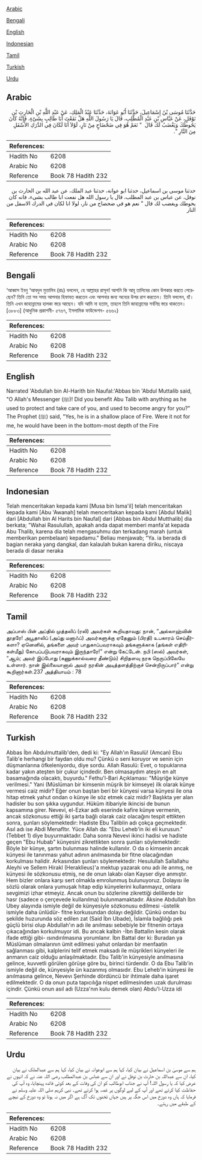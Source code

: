 [Arabic](#arabic)

[Bengali](#bengali)

[English](#english)

[Indonesian](#indonesian)

[Tamil](#tamil)

[Turkish](#turkish)

[Urdu](#urdu)

## Arabic


<div dir="rtl" lang="ar" style={{fontSize:'larger',backgroundColor:'#f8f9fa',padding:20}}>
حَدَّثَنَا مُوسَى بْنُ إِسْمَاعِيلَ، حَدَّثَنَا أَبُو عَوَانَةَ، حَدَّثَنَا عَبْدُ الْمَلِكِ، عَنْ عَبْدِ اللَّهِ بْنِ الْحَارِثِ بْنِ نَوْفَلٍ، عَنْ عَبَّاسِ بْنِ عَبْدِ الْمُطَّلِبِ، قَالَ يَا رَسُولَ اللَّهِ هَلْ نَفَعْتَ أَبَا طَالِبٍ بِشَىْءٍ، فَإِنَّهُ كَانَ يَحُوطُكَ وَيَغْضَبُ لَكَ قَالَ ‏ "‏ نَعَمْ هُوَ فِي ضَحْضَاحٍ مِنْ نَارٍ، لَوْلاَ أَنَا لَكَانَ فِي الدَّرَكِ الأَسْفَلِ مِنَ النَّارِ ‏"‏‏.‏
</div>
<div style={{backgroundColor:'#f8f9fa',padding:20, marginBottom: 10}}><table> <thead> <tr> <th>References:</th> <th></th> </tr> </thead> <tbody><tr><td>Hadith No</td><td>6208</td></tr><tr><td>Arabic No</td><td>6208</td></tr><tr><td>Reference</td><td>Book 78 Hadith 232</td></tr></tbody></table></div>


<div dir="rtl" lang="ar" style={{fontSize:'larger',backgroundColor:'#f8f9fa',padding:20}}>
حدثنا موسى بن اسماعيل، حدثنا ابو عوانة، حدثنا عبد الملك، عن عبد الله بن الحارث بن نوفل، عن عباس بن عبد المطلب، قال يا رسول الله هل نفعت ابا طالب بشىء، فانه كان يحوطك ويغضب لك قال " نعم هو في ضحضاح من نار، لولا انا لكان في الدرك الاسفل من النار
</div>
<div style={{backgroundColor:'#f8f9fa',padding:20, marginBottom: 10}}><table> <thead> <tr> <th>References:</th> <th></th> </tr> </thead> <tbody><tr><td>Hadith No</td><td>6208</td></tr><tr><td>Arabic No</td><td>6208</td></tr><tr><td>Reference</td><td>Book 78 Hadith 232</td></tr></tbody></table></div>

## Bengali


<div dir="ltr" lang="bn" style={{fontSize:'larger',backgroundColor:'#f8f9fa',padding:20}}>
‘আব্বাস ইবনু ‘আবদুল মুত্তালিব (রাঃ) বললেন, হে আল্লাহর রাসূল! আপনি কি আবূ তালিবের কোন উপকার করতে পেরেছেন? তিনি তো সব সময় আপনার হিফাযত করতেন এবং আপনার জন্য অন্যের উপর রাগ করতেন। তিনি বললেন, হাঁ। তিনি এখন জাহান্নামের হালকা স্তরে আছেন। যদি আমি না হতাম, তাহলে তিনি জাহান্নামের সর্বনিম্ন স্তরে থাকতেন। [৩৮৮৩] (আধুনিক প্রকাশনী- ৫৭৬৭, ইসলামিক ফাউন্ডেশন- ৫৬৬২)
</div>
<div style={{backgroundColor:'#f8f9fa',padding:20, marginBottom: 10}}><table> <thead> <tr> <th>References:</th> <th></th> </tr> </thead> <tbody><tr><td>Hadith No</td><td>6208</td></tr><tr><td>Arabic No</td><td>6208</td></tr><tr><td>Reference</td><td>Book 78 Hadith 232</td></tr></tbody></table></div>

## English


<div dir="ltr" lang="en" style={{fontSize:'larger',backgroundColor:'#f8f9fa',padding:20}}>
Narrated 'Abdullah bin Al-Harith bin Naufal:'Abbas bin 'Abdul Muttalib said, "O Allah's Messenger (ﷺ)! Did you benefit Abu Talib with anything as he used to protect and take care of you, and used to become angry for you?" The Prophet (ﷺ) said, "Yes, he is in a shallow place of Fire. Were it not for me, he would have been in the bottom-most depth of the Fire
</div>
<div style={{backgroundColor:'#f8f9fa',padding:20, marginBottom: 10}}><table> <thead> <tr> <th>References:</th> <th></th> </tr> </thead> <tbody><tr><td>Hadith No</td><td>6208</td></tr><tr><td>Arabic No</td><td>6208</td></tr><tr><td>Reference</td><td>Book 78 Hadith 232</td></tr></tbody></table></div>

## Indonesian


<div dir="ltr" lang="id" style={{fontSize:'larger',backgroundColor:'#f8f9fa',padding:20}}>
Telah menceritakan kepada kami [Musa bin Isma'il] telah menceritakan kepada kami [Abu 'Awanah] telah menceritakan kepada kami [Abdul Malik] dari [Abdullah bin Al Harits bin Naufal] dari [Abbas bin Abdul Mutthalib] dia berkata; "Wahai Rasulullah, apakah anda dapat memberi manfa'at kepada Abu Thalib, karena dia telah mengasuhmu dan terkadang marah (untuk memberikan pembelaan) kepadamu." Beliau menjawab; "Ya. ia berada di bagian neraka yang dangkal, dan kalaulah bukan karena diriku, niscaya berada di dasar neraka
</div>
<div style={{backgroundColor:'#f8f9fa',padding:20, marginBottom: 10}}><table> <thead> <tr> <th>References:</th> <th></th> </tr> </thead> <tbody><tr><td>Hadith No</td><td>6208</td></tr><tr><td>Arabic No</td><td>6208</td></tr><tr><td>Reference</td><td>Book 78 Hadith 232</td></tr></tbody></table></div>

## Tamil


<div dir="ltr" lang="ta" style={{fontSize:'larger',backgroundColor:'#f8f9fa',padding:20}}>
அப்பாஸ் பின் அப்தில் முத்தலிப் (ரலி) அவர்கள் கூறியதாவது: நான், “அல்லாஹ்வின் தூதரே! அபூதாலிப் (அப்து மனாஃப்) அவர்களுக்கு ஏதேனும் (பிரதி) உபகாரம் செய்தீர்களா? ஏனெனில், தங்களை அவர் பாதுகாப்பவராகவும் தங்களுக்காக (தங்கள் எதிரிகள்மீது) கோபப்படுபவராகவும் இருந்தாரே!” என்று கேட்டேன். நபி (ஸல்) அவர்கள், “ஆம்; அவர் இப்போது (கணுக்கால்வரை தீண்டும்) சிறிதளவு நரக நெருப்பிலேயே உள்ளார். நான் இல்லையானால் அவர் நரகின் அடித்தளத்திற்குச் சென்றிருப்பார்” என்று கூறினார்கள்.237 அத்தியாயம் : 78
</div>
<div style={{backgroundColor:'#f8f9fa',padding:20, marginBottom: 10}}><table> <thead> <tr> <th>References:</th> <th></th> </tr> </thead> <tbody><tr><td>Hadith No</td><td>6208</td></tr><tr><td>Arabic No</td><td>6208</td></tr><tr><td>Reference</td><td>Book 78 Hadith 232</td></tr></tbody></table></div>

## Turkish


<div dir="ltr" lang="tr" style={{fontSize:'larger',backgroundColor:'#f8f9fa',padding:20}}>
Abbas İbn Abdulmuttalib'den, dedi ki: "Ey Allah'ın Rasulü! (Amcan) Ebu Talib'e herhangi bir faydan oldu mu? Çünkü o seni koruyor ve senin için düşmanlarına öfkeleniyordu, diye sordu. Allah Rasulü: Evet, o topuklarına kadar yakın ateşten bir çukur içindedir. Ben olmasaydım ateşin en alt basamağında olacaktı, buyurdu." Fethu'l-Bari Açıklaması: "Müşriğe künye verilmesi." Yani (Müslüman bir kimsenin müşrik bir kimseye) ilk olarak künye vermesi caiz midir? Eğer onun baştan beri bir künyesi varsa künyesi ile ona hitap etmek yahut ondan o künye ile söz etmek caiz midir? Başlıkta yer alan hadisler bu son şıkka uygundur. Hüküm itibariyle ikincisi de bunun kapsamına girer. Nevevi, el-Ezkar adlı eserinde kafire künye vermenin, ancak sözkonusu ettiği iki şarta bağlı olarak caiz olacağını tespit ettikten sonra, şunları söylemektedir: Hadiste Ebu Taliblin adı çokça geçmektedir. Asıl adı ise Abdi Menafltır. Yüce Allah da: "Ebu Leheb'in iki eli kurusun."(Tebbet 1) diye buyurmaktadır. Daha sonra Nevevi ikinci hadisi ve hadiste geçen "Ebu Hubab" künyesini zikrettikten sonra şunları söylemektedir: Böyle bir künye, şartın bulunması halinde kullanılır. O da o kimsenin ancak künyesi ile tanınması yahut adının anılmasında bir fitne olacağından korkulması halidir. Arkasından şunları söylemektedir: Hesulullah Sallallahu Aleyhi ve Sellem Hirakl (Heraklieus)'a mektup yazarak onu adı ile anmış, ne künyesi ile sözkonusu etmiş, ne de onun lakabı olan Kayser diye anmıştır. Hem bizler onlara karşı sert olmakla emrolunmuş bulunuyoruz. Dolayısı ile sözlü olarak onlara yumuşak hitap edip künyelerini kullanmayız, onlara sevgimizi izhar etmeyiz. Ancak onun bu sözlerine zikrettiği delillerde bir hasr (sadece o çerçevede kullanılma) bulunmamaktadır. Aksine Abdullah İbn Ubey alayında ismiyle değil de künyesiyle sözkonusu edilmesi -üstelik ismiyle daha ünlüdür- fitne korkusundan dolayı değildir. Çünkü ondan bu şekilde huzurunda söz edilen zat (Said İbn Ubade), İslamla bağlılığı pek güçlü birisi olup Abdullah'ın adı ile anılması sebebiyle bir fitnenin ortaya çıkacağından korkulmuyor idi. Bu ancak kalbin -İbn Battallın kesin olarak ifade ettiği gibi- ısındırılmasına yorumlanır. İbn Battal der ki: Buradan ya Müslüman olmalarının ümit edilmesi yahut onlardan bir menfaatin sağlanması gibi, kalplerini telif etmek maksadı ile müşrikleri künyeleri ile anmanın caiz olduğu anlaşılmaktadır. Ebu Talib'in künyesiyle anılmasına gelince, kuvvetli görülen görüşe göre bu, birinci türdendir. O da Ebu Talib'in ismiyle değil de, künyesiyle ün kazanmış olmasıdır. Ebu Leheb'in künyesi ile anılmasına gelince, Nevevı Şerhinde dördüncü bir ihtimale daha işaret edilmektedir. O da onun puta tapıcılığa nispet edilmesinden uzak durulması içindir. Çünkü onun asıl adı (Uzza'nın kulu demek olan) Abdu'l-Uzza idi
</div>
<div style={{backgroundColor:'#f8f9fa',padding:20, marginBottom: 10}}><table> <thead> <tr> <th>References:</th> <th></th> </tr> </thead> <tbody><tr><td>Hadith No</td><td>6208</td></tr><tr><td>Arabic No</td><td>6208</td></tr><tr><td>Reference</td><td>Book 78 Hadith 232</td></tr></tbody></table></div>

## Urdu


<div dir="rtl" lang="ur" style={{fontSize:'larger',backgroundColor:'#f8f9fa',padding:20}}>
ہم سے موسیٰ بن اسماعیل نے بیان کیا، کہا ہم سے ابوعوانہ نے بیان کیا، کہا ہم سے عبدالملک نے بیان کیا، ان سے عبداللہ بن حارث بن نوفل نے اور ان سے عباس بن عبدالمطلب رضی اللہ عنہ نے کہ انہوں نے عرض کیا کہ یا رسول اللہ! آپ نے جناب ابوطالب کو ان کی وفات کے بعد کوئی فائدہ پہنچایا، وہ آپ کی حفاظت کیا کرتے تھے اور آپ کے لیے لوگوں پر غصہ ہوا کرتے تھے۔ نبی کریم صلی اللہ علیہ وسلم نے فرمایا کہ ہاں وہ دوزخ میں اس جگہ پر ہیں جہاں ٹخنوں تک آگ ہے اگر میں نہ ہوتا تو وہ دوزخ کے نیچے کے طبقے میں رہتے۔
</div>
<div style={{backgroundColor:'#f8f9fa',padding:20, marginBottom: 10}}><table> <thead> <tr> <th>References:</th> <th></th> </tr> </thead> <tbody><tr><td>Hadith No</td><td>6208</td></tr><tr><td>Arabic No</td><td>6208</td></tr><tr><td>Reference</td><td>Book 78 Hadith 232</td></tr></tbody></table></div>